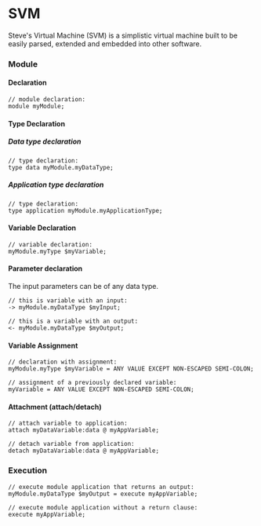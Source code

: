 # SVM
Steve's Virtual Machine (SVM) is a simplistic virtual machine built to be easily parsed, extended and embedded into other software.

### Module
#### Declaration
```
// module declaration:
module myModule;
```

#### Type Declaration
##### Data type declaration
```
// type declaration:
type data myModule.myDataType;
```

##### Application type declaration
```
// type declaration:
type application myModule.myApplicationType;
```

#### Variable Declaration
```
// variable declaration:
myModule.myType $myVariable;
```

#### Parameter declaration
The input parameters can be of any data type.
```
// this is variable with an input:
-> myModule.myDataType $myInput;

// this is a variable with an output:
<- myModule.myDataType $myOutput;
```

#### Variable Assignment
```
// declaration with assignment:
myModule.myType $myVariable = ANY VALUE EXCEPT NON-ESCAPED SEMI-COLON;

// assignment of a previously declared variable:
myVariable = ANY VALUE EXCEPT NON-ESCAPED SEMI-COLON;
```

#### Attachment (attach/detach)
```
// attach variable to application:
attach myDataVariable:data @ myAppVariable;

// detach variable from application:
detach myDataVariable:data @ myAppVariable;
```
### Execution
```
// execute module application that returns an output:
myModule.myDataType $myOutput = execute myAppVariable;

// execute module application without a return clause:
execute myAppVariable;
```
